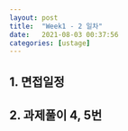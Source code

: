 ```yaml
---
layout: post
title:  "Week1 - 2 일차"
date:   2021-08-03 00:37:56
categories: [ustage]
---
```


## 1. 면접일정

## 2. 과제풀이 4, 5번